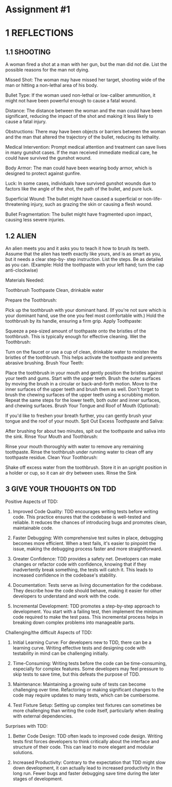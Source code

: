 # Assignment #1

# 1 REFLECTIONS
## 1.1 SHOOTING
A woman fired a shot at a man with her gun, but the man did not die. List 
the possible reasons for the man not dying.

Missed Shot: The woman may have missed her target, shooting wide of the man or hitting a non-lethal area of his body.

Bullet Type: If the woman used non-lethal or low-caliber ammunition, it might not have been powerful enough to cause a fatal wound.

Distance: The distance between the woman and the man could have been significant, reducing the impact of the shot and making it less likely to cause a fatal injury.

Obstructions: There may have been objects or barriers between the woman and the man that altered the trajectory of the bullet, reducing its lethality.

Medical Intervention: Prompt medical attention and treatment can save lives in many gunshot cases. If the man received immediate medical care, he could have survived the gunshot wound.

Body Armor: The man could have been wearing body armor, which is designed to protect against gunfire.

Luck: In some cases, individuals have survived gunshot wounds due to factors like the angle of the shot, the path of the bullet, and pure luck.

Superficial Wound: The bullet might have caused a superficial or non-life-threatening injury, such as grazing the skin or causing a flesh wound.

Bullet Fragmentation: The bullet might have fragmented upon impact, causing less severe injuries.



## 1.2 ALIEN
An alien meets you and it asks you to teach it how to brush its teeth. 
Assume that the
alien has teeth exactly like yours, and is as smart as you, but it needs a 
clear step-by- step instruction. List the steps. Be as detailed as you 
can. (Example: Hold the toothpaste with your left hand; turn the cap
anti-clockwise)

Materials Needed:

Toothbrush
Toothpaste
Clean, drinkable water

Prepare the Toothbrush:

Pick up the toothbrush with your dominant hand. (If you're not sure which is your dominant hand, use the one you feel most comfortable with.)
Hold the toothbrush by its handle, ensuring a firm grip.
Apply Toothpaste:

Squeeze a pea-sized amount of toothpaste onto the bristles of the toothbrush. This is typically enough for effective cleaning.
Wet the Toothbrush:

Turn on the faucet or use a cup of clean, drinkable water to moisten the bristles of the toothbrush. This helps activate the toothpaste and prevents abrasive brushing.
Brush Your Teeth:

Place the toothbrush in your mouth and gently position the bristles against your teeth and gums.
Start with the upper teeth. Brush the outer surfaces by moving the brush in a circular or back-and-forth motion.
Move to the inner surfaces of the upper teeth and brush them as well.
Don't forget to brush the chewing surfaces of the upper teeth using a scrubbing motion.
Repeat the same steps for the lower teeth, both outer and inner surfaces, and chewing surfaces.
Brush Your Tongue and Roof of Mouth (Optional):

If you'd like to freshen your breath further, you can gently brush your tongue and the roof of your mouth.
Spit Out Excess Toothpaste and Saliva:

After brushing for about two minutes, spit out the toothpaste and saliva into the sink.
Rinse Your Mouth and Toothbrush:

Rinse your mouth thoroughly with water to remove any remaining toothpaste.
Rinse the toothbrush under running water to clean off any toothpaste residue.
Clean Your Toothbrush:

Shake off excess water from the toothbrush.
Store it in an upright position in a holder or cup, so it can air dry between uses.
Rinse the Sink



## 3 GIVE YOUR THOUGHTS ON TDD

Positive Aspects of TDD:
1. Improved Code Quality:
TDD encourages writing tests before writing code. This practice ensures that the codebase is well-tested and reliable. It reduces the chances of introducing bugs and promotes clean, maintainable code.

2. Faster Debugging:
With comprehensive test suites in place, debugging becomes more efficient. When a test fails, it's easier to pinpoint the issue, making the debugging process faster and more straightforward.

3. Greater Confidence:
TDD provides a safety net. Developers can make changes or refactor code with confidence, knowing that if they inadvertently break something, the tests will catch it. This leads to increased confidence in the codebase's stability.

4. Documentation:
Tests serve as living documentation for the codebase. They describe how the code should behave, making it easier for other developers to understand and work with the code.

5. Incremental Development:
TDD promotes a step-by-step approach to development. You start with a failing test, then implement the minimum code required to make the test pass. This incremental process helps in breaking down complex problems into manageable parts.

Challenging/the difficult Aspects of TDD:
1. Initial Learning Curve:
For developers new to TDD, there can be a learning curve. Writing effective tests and designing code with testability in mind can be challenging initially.

2. Time-Consuming:
Writing tests before the code can be time-consuming, especially for complex features. Some developers may feel pressure to skip tests to save time, but this defeats the purpose of TDD.

3. Maintenance:
Maintaining a growing suite of tests can become challenging over time. Refactoring or making significant changes to the code may require updates to many tests, which can be cumbersome.

4. Test Fixture Setup:
Setting up complex test fixtures can sometimes be more challenging than writing the code itself, particularly when dealing with external dependencies.

Surprises with TDD:
1. Better Code Design:
TDD often leads to improved code design. Writing tests first forces developers to think critically about the interface and structure of their code. This can lead to more elegant and modular solutions.

2. Increased Productivity:
Contrary to the expectation that TDD might slow down development, it can actually lead to increased productivity in the long run. Fewer bugs and faster debugging save time during the later stages of development.



